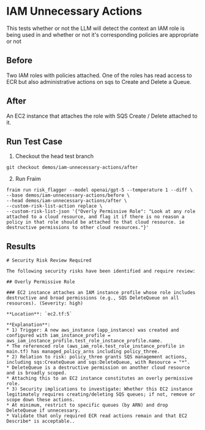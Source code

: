 # IAM Unnecessary Actions

This tests whether or not the LLM will detect the context an IAM role is being used in and whether or not it's corresponding policies are appropriate or not

## Before

Two IAM roles with policies attached. One of the roles has read access to ECR but also administrative actions on sqs to Create and Delete a Queue.

## After

An EC2 instance that attaches the role with SQS Create / Delete attached to it.

## Run Test Case

1. Checkout the head test branch
```
git checkout demos/iam-unnecessary-actions/after
```

2. Run Fraim
```
fraim run risk_flagger --model openai/gpt-5 --temperature 1 --diff \
--base demos/iam-unnecessary-actions/before \
--head demos/iam-unnecessary-actions/after \
--custom-risk-list-action replace \
--custom-risk-list-json '{"Overly Permissive Role": "Look at any role attached to a cloud resource, and flag it if there is no reason a policy in that role should be attached to that cloud resource. ie destructive permissions to other cloud resources."}'
```

## Results

```
# Security Risk Review Required

The following security risks have been identified and require review:

## Overly Permissive Role

### EC2 instance attaches an IAM instance profile whose role includes destructive and broad permissions (e.g., SQS DeleteQueue on all resources). (Severity: high)

**Location**: `ec2.tf:5`

**Explanation**:
* 1) Trigger: A new aws_instance (app_instance) was created and configured with iam_instance_profile = aws_iam_instance_profile.test_role_instance_profile.name.
* The referenced role (aws_iam_role.test_role_instance_profile in main.tf) has managed_policy_arns including policy_three.
* 2) Relation to risk: policy_three grants SQS management actions, including sqs:CreateQueue and sqs:DeleteQueue, with Resource = "*".
* DeleteQueue is a destructive permission on another cloud resource and is broadly scoped.
* Attaching this to an EC2 instance constitutes an overly permissive role.
* 3) Security implications to investigate: Whether this EC2 instance legitimately requires creating/deleting SQS queues; if not, remove or scope down these actions.
* At minimum, restrict to specific queues (by ARN) and drop DeleteQueue if unnecessary.
* Validate that only required ECR read actions remain and that EC2 Describe* is acceptable..
```
